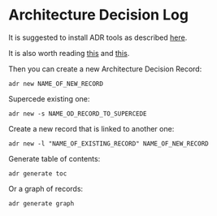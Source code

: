 # Architecture Decision Log

It is suggested to install ADR tools as described [here](https://github.com/npryce/adr-tools/blob/master/INSTALL.md).

It is also worth reading [this](http://thinkrelevance.com/blog/2011/11/15/documenting-architecture-decisions) and [this](https://github.com/joelparkerhenderson/architecture_decision_record).

Then you can create a new Architecture Decision Record:

```
adr new NAME_OF_NEW_RECORD
```

Supercede existing one:

```
adr new -s NAME_OD_RECORD_TO_SUPERCEDE
```

Create a new record that is linked to another one:

```
adr new -l "NAME_OF_EXISTING_RECORD" NAME_OF_NEW_RECORD
```

Generate table of contents:

```
adr generate toc
```

Or a graph of records:

```
adr generate graph
```
